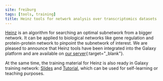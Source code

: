 ```yaml
---
site: freiburg
tags: [tools, training]
title: Heinz tools for network analysis over transcriptomics datasets
---
```


[Heinz](https://github.com/ls-cwi/heinz) is an algorithm for searching an optimal subnetwork from a bigger network. It can be applied to biological networks like gene regulation and protein-protein network to pinpoint the subnetwork of interest. We are pleased to announce that Heinz tools have been integrated into the Galaxy platform and are available on [our server](https://usegalaxy.eu/?tool_id=toolshed.g2.bx.psu.edu%2Frepos%2Fiuc%2Fheinz%2Fheinz_scoring){:target="_blank"}.

At the same time, the training material for Heinz is also ready in Galaxy training network: [Slides](https://galaxyproject.github.io/training-material/topics/transcriptomics/tutorials/network-analysis-with-heinz/slides.html) and [Tutorial](https://galaxyproject.github.io/training-material/topics/transcriptomics/tutorials/network-analysis-with-heinz/tutorial.html), which can be used for self-learning or teaching purposes.
